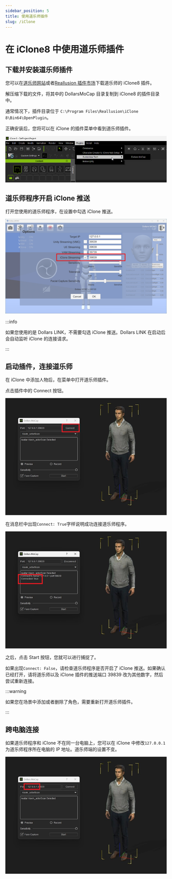 ```yaml
---
sidebar_position: 5
title: 使用道乐师插件
slug: /iClone
---
```


# 在 iClone8 中使用道乐师插件

## 下载并安装道乐师插件

您可以在[道乐师网站](https://www.sunnyview.tech/download)或者[Reallusion 插件市场](https://marketplace.reallusion.com/dollars-markerless-mocap)下载道乐师的 iClone8 插件。

解压缩下载的文件，将其中的 DollarsMoCap 目录复制到 iClone8 的插件目录中。

通常情况下，插件目录位于 `C:\Program Files\Reallusion\iClone 8\Bin64\OpenPlugin`。

正确安装后，您将可以在 iClone 的插件菜单中看到道乐师插件。

![](../../img/2024_04_08_23_13_12.png)

## 道乐师程序开启 iClone 推送

打开您使用的道乐师程序，在设置中勾选 iClone 推送。

![](../../img/2024_04_09_11_08_26-Dollars_MONO.png)

:::info

如果您使用的是 Dollars LINK，不需要勾选 iClone 推送。Dollars LINK 在启动后会自动监听 iClone 的连接请求。

:::

## 启动插件，连接道乐师

在 iClone 中添加人物后，在菜单中打开道乐师插件。

点击插件中的 Connect 按钮。

![](../../img/2024-04-0911-14-45-250.mp4_snapshot_00.00_[2024.04.09_11.15.12].png)

在消息栏中出现```Connect: True```字样说明成功连接道乐师程序。

![](../../img/2024-04-0911-14-45-250.mp4_snapshot_00.02_[2024.04.09_11.15.21].png)

之后，点击 Start 按钮，您就可以进行捕捉了。

如果出现```Connect: False```，请检查道乐师程序是否开启了 iClone 推送。如果确认已经打开，请将道乐师以及 iClone 插件的推送端口 39839 改为其他数字，然后尝试重新连接。

:::warning

如果您在场景中添加或者删除了角色，需要重新打开道乐师插件。

:::

## 跨电脑连接

如果道乐师程序和 iClone 不在同一台电脑上，您可以在 iClone 中修改```127.0.0.1```为道乐师程序所在电脑的 IP 地址。道乐师端的设置不变。

![](../../img/2024-04-0911-14-45-250.mp4_snapshot_00.00_[2024.04.09_11.28.53].png)
